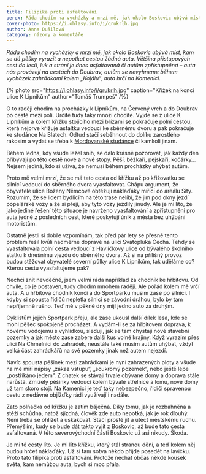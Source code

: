 ```yaml
---
title: Filipika proti asfaltování
perex: Ráda chodím na vycházky a mrzí mě, jak okolo Boskovic ubývá míst, kam se dá pěšky vyrazit a nepotkat cestou žádná auta. Auta nás provázejí na cestách do Doubrav, autům se nevyhneme během vycházek zahrádkami kolem „Kojálu“, auta hrčí na Kamenici.
cover-photo: https://i.ohlasy.info/i/qrukrlh.jpg
author: Anna Dušilová
category: názory a komentáře
---
```


*Ráda chodím na vycházky a mrzí mě, jak okolo Boskovic ubývá míst, kam se dá pěšky vyrazit a nepotkat cestou žádná auta. Většina přístupových cest do lesů, luk a strání je dnes asfaltovaná či autům zpřístupněná – auta nás provázejí na cestách do Doubrav, autům se nevyhneme během vycházek zahrádkami kolem „Kojálu“, auta hrčí na Kamenici.*

{% photo src="https://i.ohlasy.info/i/qrukrlh.jpg" caption="Křížek na konci ulice K Lipníkům" author="Tomáš Trumpeš" /%}

O to raději chodím na procházky k Lipníkům, na Červený vrch a do Doubrav po cestě mezi poli. Určitě tudy taky mnozí chodíte. Vyjde se z ulice K Lipníkům a kolem křížku stojícího mezi břízami se pokračuje polní cestou, která nejprve křižuje asfaltku vedoucí ke sběrnému dvoru a pak pokračuje ke studánce Na Blatech. Odtud stačí seběhnout do dolíku zarostlého rákosím a vydat se třeba k [Mordovanské studánce](http://www.ohlasy.info/clanky/2015/11/mordovanska-studanka.html) či kamkoli jinam.

Během ledna, kdy všude ležel sníh, se dalo krásně pozorovat, jak každý den přibývají po této cestě nové a nové stopy. Pěší, běžkaři, pejskaři, kočárky… Nejsem jediná, kdo si užívá, že nemusí během procházky uhýbat autům. 

Proto mě velmi mrzí, že se má tato cesta od křížku až po křižovatku se silnicí vedoucí do sběrného dvora vyasfaltovat. Chápu argument, že obyvatele ulice Boženy Němcové obtěžují náklaďáky mířící do areálu Sity. Rozumím, že se lidem bydlícím na této trase nelíbí, že jim pod okny jezdí popelářské vozy a že si přejí, aby tyto vozy jezdily jinudy. Ale je mi líto, že jako jediné řešení této situace je navrženo vyasfaltování a zpřístupnění pro auta jedné z posledních cest, které poskytují únik z města bez uhýbání motoristům. 

Ostatně jestli si dobře vzpomínám, tak před pár lety se přesně tento problém řešil kvůli nadměrné dopravě na ulici Svatopluka Čecha. Tehdy se vyasfaltovala polní cesta vedoucí z Havlíčkovy ulice od bývalého školního statku k dnešnímu vjezdu do sběrného dvora. Až si na přílišný provoz budou stěžovat obyvatelé severní půlky ulice K Lipníkům, tak uděláme co? Kterou cestu vyasfaltujeme pak?

Nechci znít nevděčně, jsem velmi ráda například za chodník ke hřbitovu. Od chvíle, co je postaven, tudy chodím mnohem raději. Ale pořád kolem mě vrčí auta. A u hřbitova chodník končí a do Sportparku musím zase po silnici. I kdyby si spousta řidičů nepletla silnici se závodní dráhou, bylo by tam nepříjemně rušno. Teď mě v pěkné dny míjí jedno auto za druhým.

Cyklistům jejich Sportpark přeju, ale zase ukousl další dílek lesa, kde se mohl pěšec spokojeně procházet. A vydám-li se za hřbitovem doprava, k novému vodojemu s vyhlídkou, sleduji, jak se tam chystají nové stavební pozemky a jak město zase zabere další kus volné krajiny. Když vyrazím přes ulici Na Chmelnici do zahrádek, neustále také musím autům uhýbat, vždyť velká část zahrádkářů na své pozemky jinak než autem nejezdí.

Navíc spousta pěšinek mezi zahrádkami je nyní zahrazených ploty a všude na mě míří nápisy „zákaz vstupu“, „soukromý pozemek“, nebo ještě lépe „postříkáno jedem“. Z chatek se stávají trvale obývané domy a doprava stále narůstá. Zmizely pěšinky vedoucí kolem bývalé střelnice a lomu, nové domy už tam skoro stojí. Na Kamenici je teď taky nebezpečno, řidiči spravenou cestu z nedávné objížďky rádi využívají i nadále.

Zato polňačka od křížku je zatím báječná. Díky tomu, jak je rozbahněná a stěží schůdná, natož sjízdná, člověk zde auto nepotká, jak je rok dlouhý. Není třeba se ohlížet a uskakovat. Stačí prostě jít a utéct městskému ruchu. Přemýšlím, kudy se bude dát takto vyjít z Boskovic, až bude tato cesta asfaltovaná. V této severovýchodní části Boskovic už asi nikudy. Škoda. 

Je mi té cesty líto. Je mi líto křížku, který stál stranou dění, a teď kolem něj budou hrčet náklaďáky. Už si tam sotva někdo přijde posedět na lavičku. Proto tato filipika proti asfaltování. Protože nechat občas někde kousek světa, kam nemůžou auta, bych si moc přála.
